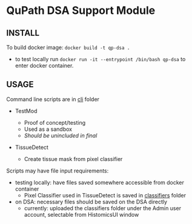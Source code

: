# QuPath DSA Support Module

## INSTALL
To build docker image: `docker build -t qp-dsa .`
- to test locally run `docker run -it --entrypoint /bin/bash qp-dsa` to enter docker container. 


## USAGE
Command line scripts are in [cli](/cli/) folder

- TestMod
    - Proof of concept/testing
    - Used as a sandbox
    - *Should be unincluded in final*

- TissueDetect
    - Create tissue mask from pixel classifier

Scripts may have file input requirements:
- testing locally: have files saved somewhere accessible from docker container
    - Pixel Classifier used in TissueDetect is saved in [classifiers](/classifiers/) folder 
- on DSA: necessary files should be saved on the DSA directly
    - currently: uploaded the classifiers folder under the Admin user account, selectable from HistomicsUI window
